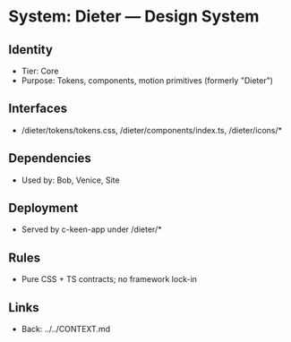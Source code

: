 # System: Dieter — Design System
## Identity
- Tier: Core
- Purpose: Tokens, components, motion primitives (formerly "Dieter")
## Interfaces
- /dieter/tokens/tokens.css, /dieter/components/index.ts, /dieter/icons/*
## Dependencies
- Used by: Bob, Venice, Site
## Deployment
- Served by c-keen-app under /dieter/*
## Rules
- Pure CSS + TS contracts; no framework lock-in
## Links
- Back: ../../CONTEXT.md
